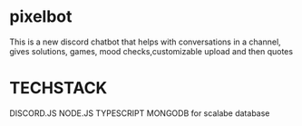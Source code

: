 # pixelbot
This is a new discord chatbot that helps with conversations in a channel, gives solutions, games, mood checks,customizable upload and then quotes

# TECHSTACK
  DISCORD.JS
  NODE.JS
  TYPESCRIPT
  MONGODB  for scalabe database
  
